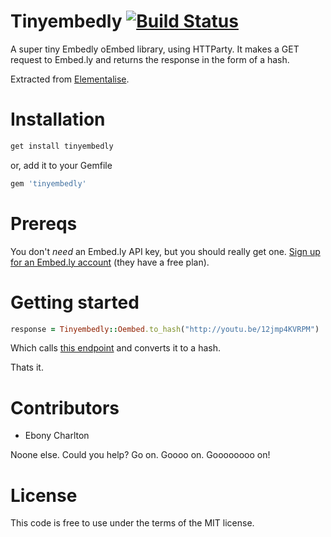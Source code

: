 # Tinyembedly [![Build Status](https://secure.travis-ci.org/dies-el/tinyembedly.png)](http://travis-ci.org/dies-el/tinyembedly)

A super tiny Embedly oEmbed library, using HTTParty. It makes a GET request to Embed.ly and returns the response in the form of a hash.

Extracted from [Elementalise](http://elementalise.com).

# Installation

```ruby
get install tinyembedly
```

or, add it to your Gemfile

```ruby
gem 'tinyembedly'
```

# Prereqs

You don't _need_ an Embed.ly API key, but you should really get one. [Sign up for an Embed.ly account](http://embed.ly/pricing) (they have a free plan).

# Getting started

```ruby
response = Tinyembedly::Oembed.to_hash("http://youtu.be/12jmp4KVRPM")
```

Which calls [this endpoint](http://api.embed.ly/1/oembed?url=http://youtu.be/12jmp4KVRPM) and converts it to a hash.

Thats it.

# Contributors

- Ebony Charlton

Noone else. Could you help? Go on. Goooo on. Goooooooo on!

# License

This code is free to use under the terms of the MIT license.
